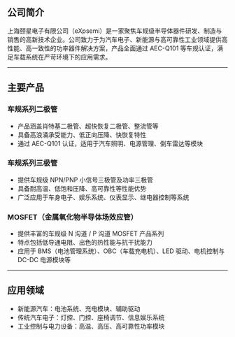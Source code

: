 ## 公司简介  
上海颐星电子有限公司（eXpsemi）是一家聚焦车规级半导体器件研发、制造与销售的高新技术企业。公司致力于为汽车电子、新能源与高可靠性工业领域提供高性能、高一致性的功率器件解决方案，产品全面通过 AEC-Q101 等车规认证，满足车载系统在严苛环境下的应用需求。

---

## 主要产品

### 车规系列二极管  
- 产品涵盖肖特基二极管、超快恢复二极管、整流管等  
- 具备高浪涌承受能力、低正向压降、快恢复特性  
- 通过 AEC-Q101 认证，适用于汽车照明、电源管理、倒车雷达等模块  

### 车规系列三极管  
- 提供车规级 NPN/PNP 小信号三极管及功率三极管  
- 具备耐高温、低饱和压降、高可靠性等性能优势  
- 广泛应用于车身电子、娱乐系统、仪表显示、继电器控制等系统  

### MOSFET（金属氧化物半导体场效应管）  
- 提供丰富的车规级 N 沟道 / P 沟道 MOSFET 产品系列  
- 特点包括低导通电阻、出色的热性能与抗干扰能力  
- 应用于 BMS（电池管理系统）、OBC（车载充电机）、LED 驱动、电机控制与 DC-DC 电源模块等  

---

## 应用领域  
- 新能源汽车：电池系统、充电模块、辅助驱动  
- 传统汽车电子：灯控、门控、座椅调节、信息娱乐系统  
- 工业控制与电力设备：高温、高压、高可靠性功率模块  
